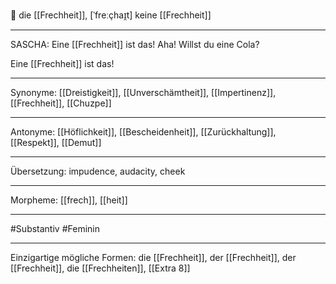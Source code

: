 🔴 die [[Frechheit]], [ˈfreːçhaɪ̯t]
keine [[Frechheit]]

---

SASCHA: Eine [[Frechheit]] ist das! Aha! Willst du eine Cola?

Eine [[Frechheit]] ist das!

---

Synonyme:
[[Dreistigkeit]], [[Unverschämtheit]], [[Impertinenz]], [[Frechheit]], [[Chuzpe]]

---

Antonyme:
[[Höflichkeit]], [[Bescheidenheit]], [[Zurückhaltung]], [[Respekt]], [[Demut]]

---

Übersetzung: impudence, audacity, cheek

---

Morpheme:
[[frech]], [[heit]]

---

#Substantiv #Feminin

---

Einzigartige mögliche Formen:
die [[Frechheit]], der [[Frechheit]], der [[Frechheit]], die [[Frechheiten]], [[Extra 8]]
